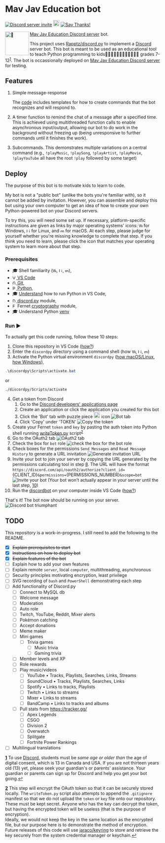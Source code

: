 # Mav Jav Education bot

<a href="https://discord.gg/KzzTBbr" alt="Discord server invite">![Discord server invite](https://discordapp.com/api/guilds/336642139381301249/embed.png)</a>
<a href="https://pypi.python.org/pypi/discord.py"><object data="https://img.shields.io/pypi/v/discord.py.svg" type="image/svg+xml" alt="PyPI version info" height="20vh" align="initial"><img src="https://img.shields.io/pypi/v/discord.py.svg" alt="PyPI version info" height="20vh" align="initial"></object></a>
   [![Say Thanks!](https://img.shields.io/badge/Say%20Thanks-!-1EAEDB.svg)](https://saythanks.io/to/javid@mavaddat.ca)

[Mav Jav Education Discord server](https://discord.gg/KzzTBbr) bot. <img src="robot.png" alt="🤖" height="77vw" align="left">

This project uses [Rapptz/discord.py](https://github.com/Rapptz/discord.py) to implement a [Discord](HTTPS://discord.gg) server bot. This bot is meant to be used as an educational tool to teach Python programming to kids🦸🏼‍♀️🦸🏼‍♂️🦸🏽‍♀️🦸🏽‍♂️ grades 7-12<sup id="a1">[1](#f1)</sup>. The bot is occassionally deployed on [Mav Jav Education Discord server](https://discord.gg/KzzTBbr) for testing.

## Features

1. Simple message-response

   The [code](discordbot.py) includes templates for how to create commands that the bot recognizes and will respond to.

2. A timer function to remind the chat of a message after a specified time. This is achieved using multithreaded function calls to enable asynchronous input/output, allowing our bot to do work in the background without freezing up (being unresponsive to further commands until it finishes the work).
3. Subcommands. This demonstrates multiple variations on a central command (e.g., `!playMusic`, `!playSong`, `!playArtist`, `!playMovie`, `!playYouTube` all have the root `!play` followed by some target)

## Deploy

The purpose of this bot is to motivate kids to learn to code.

My bot is not a "public bot" (unlike the bots you're familiar with), so it cannot be added by invitation. However, you can assemble and deploy this bot using your own computer to get an idea of how to create your own Python-powered bot on your Discord servers.

To try this, you will need some set up. If necessary, platform-specific instructions are given as links by major operating systems' icons: <a  alt="Windows 10 Logo"><object data="https://raw.githubusercontent.com/mr-robot9/RovEverywhere/9a69cdddcbc50dae7014920a1f8ace9f6f399ed1/public/fontawesome-free-5.0.7/advanced-options/raw-svg/brands/windows.svg" type="image/svg+xml" alt="Windows 10 Logo" height="12vh" align="initial"><img src="https://raw.githubusercontent.com/mr-robot9/RovEverywhere/9a69cdddcbc50dae7014920a1f8ace9f6f399ed1/public/fontawesome-free-5.0.7/advanced-options/raw-svg/brands/windows.svg" alt="Windows 10 Logo" height="12vh" align="initial"></object></a> for Windows, <a alt="Linux logo" ><object data="https://raw.githubusercontent.com/brandonmaul/brandonmaul.github.io/dc9ec94fac737539b038ed92b739dc23b6e0a3e0/vendor/fontawesome-free/svgs/brands/linux.svg" type="image/svg+xml" alt="Linux logo" height="12vh" align="initial"><img src="https://raw.githubusercontent.com/brandonmaul/brandonmaul.github.io/dc9ec94fac737539b038ed92b739dc23b6e0a3e0/vendor/fontawesome-free/svgs/brands/linux.svg" alt="Linux logo" height="12vh" align="initial"></object></a> for Linux, and <a alt="macOS Logo" ><object data="https://raw.githubusercontent.com/BrandonRush/infodump/34d1ff5d30b9f3a2ffb16f350e94d536315fd0a8/assets/os/macos.svg" type="image/svg+xml" alt="macOS Logo" height="12vh" align="initial"><img src="https://raw.githubusercontent.com/BrandonRush/infodump/34d1ff5d30b9f3a2ffb16f350e94d536315fd0a8/assets/os/macos.svg" alt="macOS Logo" height="12vh" align="initial"></object></a> for macOS. At each step, please judge for yourself whether you're missing knowledge to complete that step. If you think you need to learn, please click the icon that matches your operating system to learn more about that step.

### Prerequisites

- 🎓 Shell familiarity (<a href="https://www.guru99.com/powershell-tutorial.html"><object data="https://raw.githubusercontent.com/mr-robot9/RovEverywhere/9a69cdddcbc50dae7014920a1f8ace9f6f399ed1/public/fontawesome-free-5.0.7/advanced-options/raw-svg/brands/windows.svg" type="image/svg+xml" alt="Windows 10 Logo" height="12vh" align="initial"><img src="https://raw.githubusercontent.com/mr-robot9/RovEverywhere/9a69cdddcbc50dae7014920a1f8ace9f6f399ed1/public/fontawesome-free-5.0.7/advanced-options/raw-svg/brands/windows.svg" alt="Windows 10 Logo" height="12vh" align="initial"></object></a>, <a href="https://www.bash.academy/"><object data="https://raw.githubusercontent.com/brandonmaul/brandonmaul.github.io/dc9ec94fac737539b038ed92b739dc23b6e0a3e0/vendor/fontawesome-free/svgs/brands/linux.svg" type="image/svg+xml" alt="Linus logo" height="12vh" align="initial"><img src="https://raw.githubusercontent.com/brandonmaul/brandonmaul.github.io/dc9ec94fac737539b038ed92b739dc23b6e0a3e0/vendor/fontawesome-free/svgs/brands/linux.svg" alt="Linux logo" height="12vh" align="initial"></object></a>, <a href="https://tidbits.com/2019/12/08/resources-for-adapting-to-zsh-in-catalina/"><object data="https://raw.githubusercontent.com/BrandonRush/infodump/34d1ff5d30b9f3a2ffb16f350e94d536315fd0a8/assets/os/macos.svg" type="image/svg+xml" alt="macOS Logo" height="12vh" align="initial"><img src="https://raw.githubusercontent.com/BrandonRush/infodump/34d1ff5d30b9f3a2ffb16f350e94d536315fd0a8/assets/os/macos.svg" alt="macOS Logo" height="12vh" align="initial"></object></a>),
- [<img src="https://raw.githubusercontent.com/codedailyio/images/3239244f07f21718f16dcb10bda806d4d70d7a41/icons/vscode.svg" alt="VS Code Logo" height="12vh" align="initial"/> VS Code](https://code.visualstudio.com
)
- [<img src="https://raw.githubusercontent.com/codedailyio/images/3239244f07f21718f16dcb10bda806d4d70d7a41/icons/git.svg" alt="Git Logo" height="12vh" align="initial"/> Git](https://marketplace.visualstudio.com/items?itemName=donjayamanne.git-extension-pack),
- [<img src="https://upload.wikimedia.org/wikipedia/commons/c/c3/Python-logo-notext.svg" alt="Python Logo" height="12vh" align="initial"/> Python](https://marketplace.visualstudio.com/items?itemName=donjayamanne.python-extension-pack),
- 🎓 [Understand](https://code.visualstudio.com/docs/python/python-tutorial) how to run Python in VS Code,
- [<img src="discordpy.svg" alt="Discord.py Logo" height="12vh" align="initial"/> discord.py](https://pypi.org/project/discord.py/) module,
- <img src="encryption.svg" alt="Encryption icon" height="12vh" align="initial"/> Fernet [cryptography](https://pypi.org/project/cryptography/) module,
- 🎓 Understand Python [venv](https://realpython.com/python-virtual-environments-a-primer/)

### Run ▶

To actually get this code running, follow these 10 steps:

1. Clone this repository in VS Code ([how?](https://youtu.be/F2DBSH2VoHQ))
2. Enter the `discordpy` directory using a command shell (how <a href="https://docs.microsoft.com/en-us/powershell/module/microsoft.powershell.management/set-location?view=powershell-7"><object data="https://raw.githubusercontent.com/mr-robot9/RovEverywhere/9a69cdddcbc50dae7014920a1f8ace9f6f399ed1/public/fontawesome-free-5.0.7/advanced-options/raw-svg/brands/windows.svg" type="image/svg+xml" alt="Windows 10 Logo" height="12vh" align="initial"><img src="https://raw.githubusercontent.com/mr-robot9/RovEverywhere/9a69cdddcbc50dae7014920a1f8ace9f6f399ed1/public/fontawesome-free-5.0.7/advanced-options/raw-svg/brands/windows.svg" alt="Windows 10 Logo" height="12vh" align="initial"></object></a>, <a href="http://linuxcommand.org/lc3_lts0010.php"><object data="https://raw.githubusercontent.com/brandonmaul/brandonmaul.github.io/dc9ec94fac737539b038ed92b739dc23b6e0a3e0/vendor/fontawesome-free/svgs/brands/linux.svg" type="image/svg+xml" alt="Linus logo" height="12vh" align="initial"><img src="https://raw.githubusercontent.com/brandonmaul/brandonmaul.github.io/dc9ec94fac737539b038ed92b739dc23b6e0a3e0/vendor/fontawesome-free/svgs/brands/linux.svg" alt="Linux logo" height="12vh" align="initial"></object></a>, <a href="https://macpaw.com/how-to/use-terminal-on-mac"><object data="https://raw.githubusercontent.com/BrandonRush/infodump/34d1ff5d30b9f3a2ffb16f350e94d536315fd0a8/assets/os/macos.svg" type="image/svg+xml" alt="macOS Logo" height="12vh" align="initial"><img src="https://raw.githubusercontent.com/BrandonRush/infodump/34d1ff5d30b9f3a2ffb16f350e94d536315fd0a8/assets/os/macos.svg" alt="macOS Logo" height="12vh" align="initial"></object></a>)
3. Activate the Python virtual environment `discordpy`
   ([how macOS/Linux](https://youtu.be/Kg1Yvry_Ydk), [how Windows](https://youtu.be/APOPm01BVrk)),

```powershell
.\discordpy\Scripts\activate.bat
```

or

```bash
./discordpy/Scripts/activate
```

4. Get a token from Discord
   1. Go to the [Discord developers' applications page](https://discord.com/developers/applications/)
   2. Create an application or click the application you created for this bot
   3. Click the 'Bot' tab with puzzle piece <object data="https://raw.githubusercontent.com/mavaddat-javid-education/discordpy/master/discordPuzzle.svg" type="image/svg+xml" alt="'Bot' tab on Discord developer's application" height="20vh" align="initial"><img src="discordPuzzle.svg" alt="Bot' tab on Discord developer's application" height="20vh" align="initial"></object></a> icon ![Bot tab](botTab.svg)
   4. Click 'Copy' under 'TOKEN' ![Copy the token](copyToken.svg)
5. Create your Fernet `token` and `key` by pasting the auth token into Python shell running [writeToken.py](writeToken.py) script<sup id="a2">[2](#f2)</sup>
6. Go to the OAuth2 tab ![OAuth2 tab](oauthTab.svg)
7. Check the box for `bot` role ![check the box for the bot role](botRole.svg)
8. Check boxes for the permissions `Send Messages` and `Read Message History` to generate a URL inivitation ![Generate invitation URL](urlInvite.svg)
9. Invite your bot to join your server by copying the URL generated by the permissions calculating tool in step [8](#8). The URL will have the format `https://discord.com/api/oauth2/authorize?client_id=`{CLIENT_ID}`&permissions=`{PERMISSIONS_NUMBER}`&scope=bot` ![Invite your bot](DiscordDeveloperPortal.gif) (Your bot won't actually appear in your server until the last step, [10](#10))
10. Run the [discordbot](discordbot.py) on your computer inside VS Code ([how?](https://code.visualstudio.com/docs/editor/debugging))

That's it! The bot now should be running on your server.
![Discord bot triumphant](https://repository-images.githubusercontent.com/249074169/5fd08080-98f9-11ea-84da-b012160872c7)

## TODO

This repository is a work-in-progress. I still need to add the following to the README.

- [x] ~~Explain prerequisites to start~~
- [x] ~~Instructions on how to deploy bot~~
- [x] ~~Explain features of the bot~~
- [ ] Explain how to add your own features
- [ ] Explain remote `server`, local `computer`, multithreading, asynchronous
- [ ] Security principles motivating encryption, least privilege
- [ ] SVG recording of `bash` and `PowerShell` demonstrating each step
- [ ] Add functionality of Discord.py
  - [ ] Connect to MySQL db 
  - [ ] Welcome message 
  - [ ] Moderation
  - [ ] Auto role
  - [ ] Twitch, YouTube, Reddit, Mixer alerts
  - [ ] Pokémon catching 
  - [ ] Accept donations
  - [ ] Meme maker
  - [ ] Mini games
    -[ ] Trivia games
       -[ ] Music trivia
       -[ ] Gaming trivia
  - [ ] Member levels and XP
  - [ ] Role rewards
  - [ ] Play music/videos
    -[ ] YouTube • Tracks, Playlists, Searches, Links, Streams
    -[ ] SoundCloud • Tracks, Playlists, Searches, Links
    -[ ] Spotify • Links to tracks, Playlists
    -[ ] Twitch • Links to streams
    -[ ] Mixer • Links to streams
    -[ ] BandCamp • Links to tracks and albums
  - [ ] Pull stats from https://tracker.gg/
    -[ ] Apex Legends
    -[ ] CSGO
    -[ ] Division 2
    -[ ] Overwatch
    -[ ] Splitgate
    -[ ] Fortnite Power Rankings
- [ ] Multilingual translations

[<b id="f1">1</b>](#a1) To use [Discord](https://en.wikipedia.org/wiki/Discord), students must be *same age or older than* the age of digital consent, which is 13 in Canada and USA. If you are not thirteen years old (13) yet, please seek your guardian's or parents' assistance. Your guardian or parents can sign up for Discord and help you get your bot going.[↩](#a1)

[<b id="f2">2</b>](#a2) This step will encrypt the OAuth token so that it can be securely stored locally. The `writeToken.py` script also attempts to append the `.gitignore` manifest so that we do not upload the `token` or `key` file onto our repository. These must be kept secret. Anyone who has the key can decrypt the token, but having the encrypted token will be useless (that is the purpose of encryption). <br/> Ideally, we would not keep the key in the same location as the encrypted file, but our purpose here is to demonstrate the method of encryption. Future releases of this code will use [jaraco/keyring](https://github.com/jaraco/keyring) to store and retrieve the key securely from the system credential manager or keychain.[↩](#a2)

